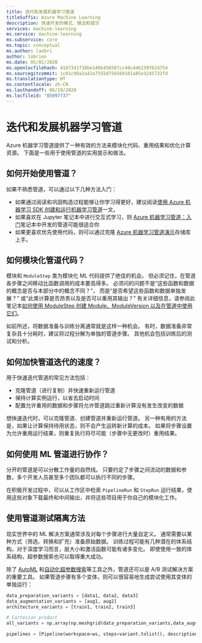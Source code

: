 ```yaml
---
title: 迭代和发展机器学习管道
titleSuffix: Azure Machine Learning
description: 快速开发的模式、做法和提示
services: machine-learning
ms.service: machine-learning
ms.subservice: core
ms.topic: conceptual
ms.author: laobri
author: lobrien
ms.date: 05/01/2020
ms.openlocfilehash: 4187341f18be146b458587cc40c4462397624754
ms.sourcegitcommit: 1c01c98a2a42a7555d756569101a85e3245732fd
ms.translationtype: HT
ms.contentlocale: zh-CN
ms.lasthandoff: 06/19/2020
ms.locfileid: "85097737"
---
```

# <a name="iterating-and-evolving-machine-learning-pipelines"></a>迭代和发展机器学习管道

Azure 机器学习管道提供了一种有效的方法来模块化代码、重用结果和优化计算资源。 下面是一些用于使用管道的实用提示和做法。

## <a name="how-do-you-get-started-with-pipelines"></a>如何开始使用管道？

如果不熟悉管道，可以通过以下几种方法入门：

* 如果通过阅读和巩固构造过程能够让你学习得更好，建议阅读[使用 Azure 机器学习 SDK 创建和运行机器学习管道](how-to-create-your-first-pipeline.md)一文。 
* 如果喜欢在 Jupyter 笔记本中进行交互式学习，则 [Azure 机器学习管道：入门](https://github.com/Azure/MachineLearningNotebooks/blob/master/how-to-use-azureml/machine-learning-pipelines/intro-to-pipelines/aml-pipelines-getting-started.ipynb)笔记本中开发的管道可能很适合你
* 如果更喜欢优先使用代码，则可以通过克隆 [Azure 机器学习管道演示](https://github.com/microsoft/aml-pipelines-demo)存储库上手。

## <a name="how-do-you-modularize-pipeline-code"></a>如何模块化管道代码？ 

模块和 `ModuleStep` 类为模块化 ML 代码提供了绝佳的机会。 但必须记住，在管道各步骤之间移动比函数调用的成本要高得多。 必须问的问题不是“这些函数和数据的概念是否与本部分中的概念不同？”， 而是“是否希望这些函数和数据单独发展？” 或“此类计算是否昂贵以及是否可以重用其输出？” 有关详细信息，请参阅此笔记本[如何使用 ModuleStep 创建 Module、ModuleVersion 以及在管道中使用它们](https://github.com/Azure/MachineLearningNotebooks/blob/master/how-to-use-azureml/machine-learning-pipelines/intro-to-pipelines/aml-pipelines-how-to-use-modulestep.ipynb)。

如前所述，将数据准备与训练分离通常就是这样一种机会。 有时，数据准备非常复杂且十分耗时，建议将过程分解为单独的管道步骤。 其他机会包括训练后的测试和分析。 

## <a name="how-do-you-speed-pipeline-iteration"></a>如何加快管道迭代的速度？ 

用于快速迭代管道的常见方法包括： 

- 克隆管道（进行复制）并快速重新运行管道
- 保持计算实例运行，以省去启动时间
- 配置允许重用的数据和步骤将允许管道跳过重新计算没有发生改变的数据

想快速迭代时，可以克隆管道、创建管道并重新运行管道。 另一种有用的方法是，如果让计算保持待用状态，则不会产生运转新计算的成本。 如果将步骤设置为允许重用运行结果，则重复执行将尽可能（步骤中无更改时）重用结果。

## <a name="how-do-you-collaborate-using-ml-pipelines"></a>如何使用 ML 管道进行协作？ 

分开的管道是可以分散工作量的自然线。 只要约定了步骤之间流动的数据和参数，多个开发人员甚至多个团队都可以执行不同的步骤。 

在积极开发过程中，可以从工作区中检索 `PipelineRun` 和 `StepRun` 运行结果，使用这些对象下载最终和中间输出，并将这些项目用于你自己的模块化工作。

## <a name="use-pipelines-to-test-techniques-in-isolation"></a>使用管道测试隔离方法

现实世界中的 ML 解决方案通常涉及对每个步骤进行大量自定义。 通常需要以某种方式（筛选、转换和扩充）准备原始数据。 训练过程可能有几种潜在的体系结构，对于深度学习而言，层大小和激活函数可能有诸多变化。 即使使用一致的体系结构，超参数搜索也可以取得重大成功。

除了 [AutoML](concept-automated-ml.md) 和[自动化超参数搜索](how-to-tune-hyperparameters.md)等工具之外，管道还可以是 A/B 测试解决方案的重要工具。 如果管道步骤有多个变体，则可以很容易地生成尝试使用其变体的单独运行： 

```python
data_preparation_variants = [data1, data2, data3]
data_augmentation_variants = [aug1, aug2]
architecture_variants = [train1, train2, train3]

# Cartesian product
all_variants = np.array(np.meshgrid(data_preparation_variants,data_augmentation_variants,architecture_variants)).T.reshape(-1,3)

pipelines = [Pipeline(workspace=ws, steps=variant.tolist(), description=str(variant)) for variant in all_variants]

```

